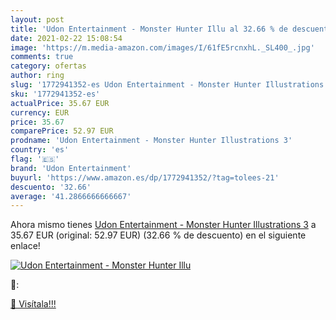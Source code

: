 ```yaml
---
layout: post
title: 'Udon Entertainment - Monster Hunter Illu al 32.66 % de descuento'
date: 2021-02-22 15:08:54
image: 'https://m.media-amazon.com/images/I/61fE5rcnxhL._SL400_.jpg'
comments: true
category: ofertas
author: ring
slug: '1772941352-es Udon Entertainment - Monster Hunter Illustrations 3'
sku: '1772941352-es'
actualPrice: 35.67 EUR
currency: EUR
price: 35.67
comparePrice: 52.97 EUR
prodname: 'Udon Entertainment - Monster Hunter Illustrations 3'
country: 'es'
flag: '🇪🇸'
brand: 'Udon Entertainment'
buyurl: 'https://www.amazon.es/dp/1772941352/?tag=tolees-21'
descuento: '32.66'
average: '41.2866666666667'
---
```


Ahora mismo tienes [Udon Entertainment - Monster Hunter Illustrations 3](https://www.amazon.es/dp/1772941352/?tag=tolees-21) a 35.67 EUR (original: 52.97 EUR) (32.66 %  de descuento) en el siguiente enlace!

[![Udon Entertainment - Monster Hunter Illu](https://m.media-amazon.com/images/I/61fE5rcnxhL._SL400_.jpg)](https://www.amazon.es/dp/1772941352/?tag=tolees-21)

🔎:


[🛒 Visítala!!!](https://www.amazon.es/dp/1772941352/?tag=tolees-21)
